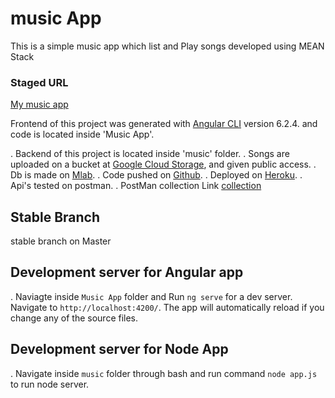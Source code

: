 # music App
This is a simple music app which list and Play songs developed using MEAN Stack

### Staged URL
[My music app](https://sample-music-app.herokuapp.com/)

Frontend of this project was generated with [Angular CLI](https://github.com/angular/angular-cli) version 6.2.4.
and code is located inside 'Music App'.

. Backend of this project is located inside 'music' folder.
. Songs are uploaded on a bucket at [Google Cloud Storage](https://cloud.google.com/storage/), and given public access.
. Db is made on [Mlab](https://cloud.mongodb.com).
. Code pushed on [Github](https://github.com/Affan007/testMusic).
. Deployed on [Heroku](https://id.heroku.com/login).
. Api's tested on postman.
. PostMan collection Link [collection](https://www.getpostman.com/collections/3092c2479f552e770e63)

## Stable Branch

stable branch on Master

## Development server for Angular app
. Naviagte inside `Music App` folder and
Run `ng serve` for a dev server. Navigate to `http://localhost:4200/`. The app will automatically reload if you change any of the source files.

## Development server for Node App
. Navigate inside `music` folder through bash and run command `node app.js` to run node server.




